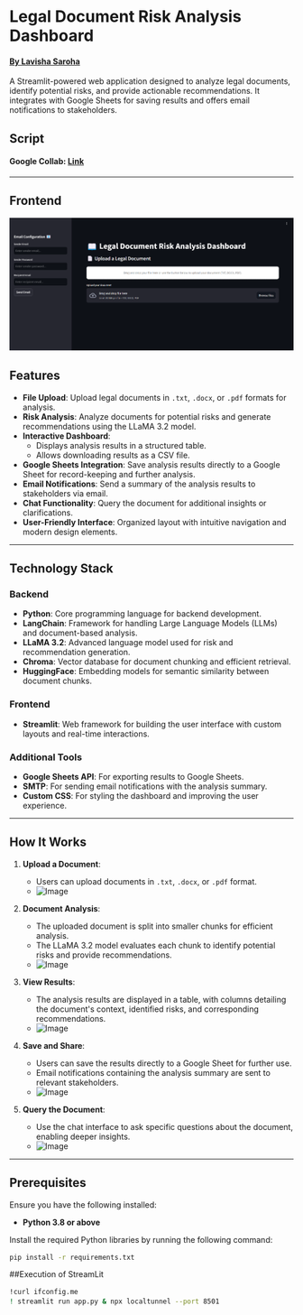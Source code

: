# Legal Document Risk Analysis Dashboard
<h4><a href='https://github.com/luvisha21'>By Lavisha Saroha</a></h4>

A Streamlit-powered web application designed to analyze legal documents, identify potential risks, and provide actionable recommendations. It integrates with Google Sheets for saving results and offers email notifications to stakeholders.

## Script
<h4>Google Collab: <a href='https://colab.research.google.com/drive/1fLlUol8QkQA4gUc-hZmmnhZ6VSrmwCUb?usp=sharing'>Link</a></h4>

---

## Frontend
![Output](https://github.com/luvisha21/Legal_DocSummarize_AI_App/blob/f71ba7cd989e27c0bc405931d89d902695490e27/Output/Screenshot%202025-01-28%20203746.png)

## Features

- **File Upload**: Upload legal documents in `.txt`, `.docx`, or `.pdf` formats for analysis.
- **Risk Analysis**: Analyze documents for potential risks and generate recommendations using the LLaMA 3.2 model.
- **Interactive Dashboard**:
  - Displays analysis results in a structured table.
  - Allows downloading results as a CSV file.
- **Google Sheets Integration**: Save analysis results directly to a Google Sheet for record-keeping and further analysis.
- **Email Notifications**: Send a summary of the analysis results to stakeholders via email.
- **Chat Functionality**: Query the document for additional insights or clarifications.
- **User-Friendly Interface**: Organized layout with intuitive navigation and modern design elements.

---

## Technology Stack

### Backend
- **Python**: Core programming language for backend development.
- **LangChain**: Framework for handling Large Language Models (LLMs) and document-based analysis.
- **LLaMA 3.2**: Advanced language model used for risk and recommendation generation.
- **Chroma**: Vector database for document chunking and efficient retrieval.
- **HuggingFace**: Embedding models for semantic similarity between document chunks.

### Frontend
- **Streamlit**: Web framework for building the user interface with custom layouts and real-time interactions.

### Additional Tools
- **Google Sheets API**: For exporting results to Google Sheets.
- **SMTP**: For sending email notifications with the analysis summary.
- **Custom CSS**: For styling the dashboard and improving the user experience.

---

## How It Works

1. **Upload a Document**:
   - Users can upload documents in `.txt`, `.docx`, or `.pdf` format.
   - ![Image](https://github.com/user-attachments/assets/3abae01c-67ea-4d40-8aab-e312ee3d613e)
   
2. **Document Analysis**:
   - The uploaded document is split into smaller chunks for efficient analysis.
   - The LLaMA 3.2 model evaluates each chunk to identify potential risks and provide recommendations.
   - ![Image](https://github.com/user-attachments/assets/4426d1ce-16f3-400b-968e-6edf7c530644)

3. **View Results**:
   - The analysis results are displayed in a table, with columns detailing the document's context, identified risks, and corresponding recommendations.
   - ![Image](https://github.com/user-attachments/assets/862a4834-5294-48ad-b6d7-5d9a89c95148)

4. **Save and Share**:
   - Users can save the results directly to a Google Sheet for further use.
   - Email notifications containing the analysis summary are sent to relevant stakeholders.
   - ![Image](https://github.com/user-attachments/assets/03a7f9c3-6717-45dd-8a01-8a3b032c8a0a)

5. **Query the Document**:
   - Use the chat interface to ask specific questions about the document, enabling deeper insights.
   - ![Image](https://github.com/user-attachments/assets/a0be65ff-bf57-4494-8f7c-6570784d0990)

---

## Prerequisites

Ensure you have the following installed:
- **Python 3.8 or above**

Install the required Python libraries by running the following command:
```bash
pip install -r requirements.txt

```
##Execution of StreamLit
```bash
!curl ifconfig.me
! streamlit run app.py & npx localtunnel --port 8501
```
